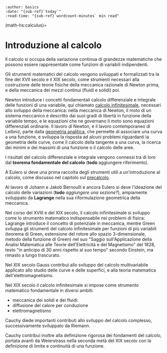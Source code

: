 ```{article-info}
:author: basics
:date: "{sub-ref}`today`"
:read-time: "{sub-ref}`wordcount-minutes` min read"
```

(math-hs:calculus)=
# Introduzione al calcolo

Il calcolo si occupa della variazione continua di grandezze matematiche che possono essere rappresentate come funzioni di variabili indipendenti.

Gli strumenti matematici del calcolo vengono sviluppati e formalizzati tra la fine del XVII secolo e il XIX secolo, come strumenti necessari alla costruzione delle teorie fisiche della meccanica razionale di Newton prima, e della meccanica dei mezzi continui (fluidi e solidi) poi.

Newton introduce i concetti fondamentali calcolo differenziale e integrale delle funzioni di una variabile, qui chiamato [calcolo infinitesimale](), necessari allo sviluppo della meccanica: nella meccanica di Newton, il moto di un sistema meccanico è descritto dai suoi gradi di libertà in funzione della variabile tempo, e le equazioni che ne governano il moto sono equazioni differenziali ordinarie. Il lavoro di Newton, e il lavoro contemporaneo di Leibniz, parte dalla [geometria analitica](), che permette di associare una curva a una funzione, e sviluppa la risposta ad alcuni problemi riguardanti la geometria delle curve, come il calcolo della tangente a una curva, la ricerca dei minimi e dei massimi di una funzione o il calcolo delle aree.

I risultati del calcolo differenziale e integrale vengono connessi tra di loro dal **teorema fondamentale del calcolo** (**todo** aggiungere riferimento).

A Eulero si deve una prima raccolta degli strumenti utili a un'introduzione al calcolo, come discusso nel capitolo sul [precalcolo]().

Al lavoro di Johann e Jakob Bernoulli e ancora Eulero si deve l'ideazione del calcolo delle variazioni (**todo** *aggiungere una sezione?*), ampiamente sviluppato da **Lagrange** nella sua riformulazione geometrica della meccanica.

Nel corso del XVIII e del XIX secolo, il calcolo infinitesimale si sviluppo come lo strumento matematico indispensabile nei problemi di fisica: Lagrange introduce il concetto di potenziale in meccanica, mentre Green sviluppa gli strumenti del calcolo infinitesimale per funzioni di più variabili (teorema di Green, estensione del rotore allo spazio 3-dimensionale, metodo della funzione di Green) nel suo "Saggio sull'Applicazione della Analisi Matematica alle Teorie dell'Elettricità e del Magnetismo" del 1828, testo "in anticipo di 30 anni rispetto al suo tempo" secondo Einstein, ma rimasto a lungo trascurato. 

Nel XIX secolo Gauss contribuì allo sviluppo del calcolo multivariabile applicato allo studio delle curve e delle superfici, e alla teoria matematica dell'elettromagnetismo.

Nel XIX secolo il calcolo infinitesimale si impose come strumento matematico fondamentale in diversi ambiti:
- meccanica dei solidi e dei fluidi:
- diffusione del calore per conduzione
- elettromagnetismo

Cauchy diede importanti contributi allo sviluppo del calcolo complesso, successivamente sviluppato da Riemann.

Cauchy contribuì inoltre alla definizione rigorosa dei fondamenti del calcolo, portata avanti da Weierstrass nella seconda metà del XIX secolo con la definizione di limite e continuità di una funzione.



<!--

**Brev(issima) storia del calcolo.**
- Precursori: ...
- Prima formalizzazione: Newton, sviluppo del calcolo infinitesimale come strumento matematico necessario alla sua trattazione della [meccanica]() razionale, presentata nei *Principia Mathematica*, 1687; Leibniz *Nova Methodus pro Maximis et Minimis*, 1684
- Sviluppo rigoroso del calcolo infinitesimale, del calcolo multivariabile, dell'analisi complessa, e del calcolo su spazi e varietà
  - Cauchy (1789-1857)
  - Weierstrass (1815-1897)
  - Riemann (1826-1866)
  - ...

-->






